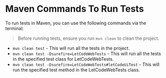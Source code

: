 # Maven Commands To Run Tests

To run tests in Maven, you can use the following commands via the terminal:

> Before running tests, ensure you run `mvn clean` to clean the project.
- `mvn clean test` - This will run all the tests in the project.
- `mvn clean test -Dsurefire=LetCodeWebTests` - This will run all the tests in the specified test class for LetCodeWebTests.
- `mvn clean test -Dsurefire=LetCodeWebTests#letCodeUiTest` - This will run the specified test method in the LetCodeWebTests class.
